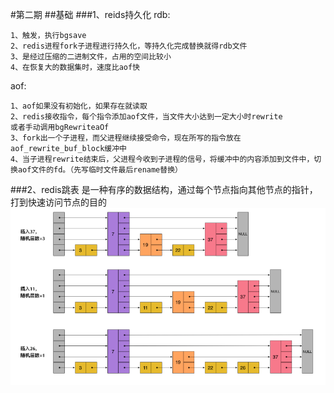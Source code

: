 #第二期
##基础
###1、reids持久化
rdb:

    1、触发，执行bgsave
    2、redis进程fork子进程进行持久化，等持久化完成替换就得rdb文件
    3、是经过压缩的二进制文件，占用的空间比较小
    4、在恢复大的数据集时，速度比aof快
aof:

    1、aof如果没有初始化，如果存在就读取
    2、redis接收指令，每个指令添加aof文件，当文件大小达到一定大小时rewrite
    或者手动调用bgRewriteaOf
    3、fork出一个子进程，而父进程继续接受命令，现在所写的指令放在aof_rewrite_buf_block缓冲中
    4、当子进程rewrite结束后，父进程今收到子进程的信号，将缓冲中的内容添加到文件中，切换aof文件的fd。（先写临时文件最后rename替换）
###2、redis跳表
是一种有序的数据结构，通过每个节点指向其他节点的指针，打到快速访问节点的目的
![跳表](/image/skipList.png)



               
                
           
       
   

      

    